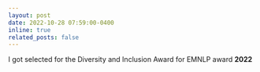 ```yaml
---
layout: post
date: 2022-10-28 07:59:00-0400
inline: true
related_posts: false
---
```


I got selected for the Diversity and Inclusion Award for EMNLP award **2022**